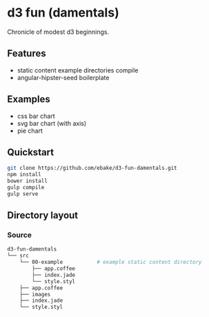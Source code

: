 # d3 fun (damentals) 

Chronicle of modest d3 beginnings.

## Features
 - static content example directories compile
 - angular-hipster-seed boilerplate

## Examples
 - css bar chart
 - svg bar chart (with axis)
 - pie chart


## Quickstart

```sh
git clone https://github.com/ebake/d3-fun-damentals.git
npm install
bower install
gulp compile
gulp serve
```

## Directory layout

### Source

```sh
d3-fun-damentals
└── src
    └── 00-example           # example static content directory
        ├── app.coffee
        ├── index.jade
        └── style.styl
    ├── app.coffee
    ├── images
    ├── index.jade
    └── style.styl
```


